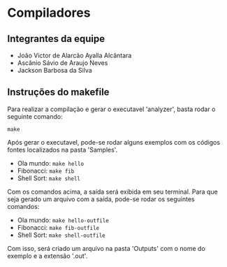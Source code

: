 # Compiladores

## Integrantes da equipe

- João Victor de Alarcão Ayalla Alcântara
- Ascânio Sávio de Araujo Neves
- Jackson Barbosa da Silva

## Instruções do makefile

Para realizar a compilação e gerar o executavel 'analyzer', basta rodar o seguinte comando:

```o
make
```

Após gerar o executavel, pode-se rodar alguns exemplos com os códigos fontes localizados na pasta 'Samples'.

- Ola mundo: `make hello`
- Fibonacci: `make fib`
- Shell Sort: `make shell`

Com os comandos acima, a saída será exibida em seu terminal. Para que seja gerado um arquivo com a saída, pode-se rodar os seguintes comandos:

- Ola mundo: `make hello-outfile`
- Fibonacci: `make fib-outfile`
- Shell Sort: `make shell-outfile`

Com isso, será criado um arquivo na pasta 'Outputs' com o nome do exemplo e a extensão '.out'.

